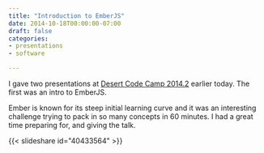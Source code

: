 ```yaml
---
title: "Introduction to EmberJS"
date: 2014-10-18T00:00:00-07:00
draft: false
categories:
- presentations
- software

---
```

I gave two presentations at [Desert Code Camp 2014.2](http://oct2014.desertcodecamp.com/home) earlier today. The first was an intro to EmberJS.

Ember is known for its steep initial learning curve and it was an interesting challenge trying to pack in so many concepts in 60 minutes. I had a great time preparing for, and giving the talk.

{{< slideshare id="40433564" >}}